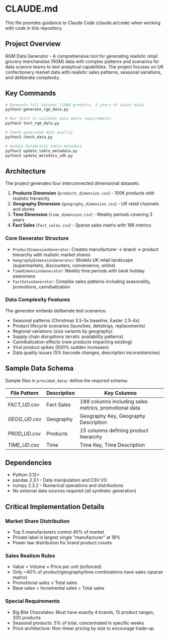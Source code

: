 # CLAUDE.md

This file provides guidance to Claude Code (claude.ai/code) when working with code in this repository.

## Project Overview

RGM Data Generator - A comprehensive tool for generating realistic retail grocery merchandise (RGM) data with complex patterns and scenarios for data science teams to test analytical capabilities. The project focuses on UK confectionery market data with realistic sales patterns, seasonal variations, and deliberate complexity.

## Key Commands

```bash
# Generate full dataset (100K products, 3 years of sales data)
python3 generate_rgm_data.py

# Run tests to validate data meets requirements
python3 test_rgm_data.py

# Check generated data quality
python3 check_data.py

# Update Databricks table metadata
python3 update_table_metadata.py
python3 update_metadata_sdk.py
```

## Architecture

The project generates four interconnected dimensional datasets:

1. **Products Dimension** (`products_dimension.csv`) - 100K products with realistic hierarchy
2. **Geography Dimension** (`geography_dimension.csv`) - UK retail channels and stores  
3. **Time Dimension** (`time_dimension.csv`) - Weekly periods covering 3 years
4. **Fact Sales** (`fact_sales.csv`) - Sparse sales matrix with 188 metrics

### Core Generator Structure

- `ProductDimensionGenerator`: Creates manufacturer → brand → product hierarchy with realistic market shares
- `GeographyDimensionGenerator`: Models UK retail landscape (supermarkets, discounters, convenience, online)
- `TimeDimensionGenerator`: Weekly time periods with bank holiday awareness
- `FactSalesGenerator`: Complex sales patterns including seasonality, promotions, cannibalization

### Data Complexity Features

The generator embeds deliberate test scenarios:
- Seasonal patterns (Christmas 3.5-5x baseline, Easter 2.5-4x)
- Product lifecycle scenarios (launches, delistings, replacements)
- Regional variations (size variants by geography)
- Supply chain disruptions (erratic availability patterns)
- Cannibalization effects (new products impacting existing)
- Viral product spikes (500% sudden increases)
- Data quality issues (5% barcode changes, description inconsistencies)

## Sample Data Schema

Sample files in `provided_data/` define the required schema:

|File Pattern|Description|Key Columns|
|----|----|----| 
|*_FACT_UD_*.csv|Fact Sales|188 columns including sales metrics, promotional data|
|*_GEOG_UD_*.csv|Geography|Geography Key, Geography Description|
|*_PROD_UD_*.csv|Products|15 columns defining product hierarchy|
|*_TIME_UD_*.csv|Time|Time Key, Time Description|

## Dependencies

- Python 3.12+
- pandas 2.3.1 - Data manipulation and CSV I/O
- numpy 2.3.2 - Numerical operations and distributions
- No external data sources required (all synthetic generation)

## Critical Implementation Details

### Market Share Distribution
- Top 5 manufacturers control 40% of market
- Private label is largest single "manufacturer" at 18%
- Power law distribution for brand product counts

### Sales Realism Rules
- Value = Volume × Price per unit (enforced)
- Only ~40% of product/geography/time combinations have sales (sparse matrix)
- Promotional sales ≤ Total sales
- Base sales + Incremental sales = Total sales

### Special Requirements
- Big Bite Chocolates: Must have exactly 4 brands, 15 product ranges, 200 products
- Seasonal products: 5% of total, concentrated in specific weeks
- Price architecture: Non-linear pricing by size to encourage trade-up